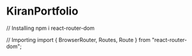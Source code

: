 # KiranPortfolio

// Installing
npm i react-router-dom

// Importing
import { BrowserRouter, Routes, Route } from "react-router-dom";
